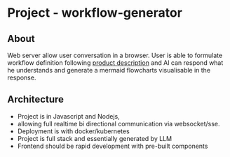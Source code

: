 # Project - workflow-generator

## About

Web server allow user conversation in a browser. User is able to formulate workflow definition following [product description](memory-bank/productContext.md) and AI can respond what he understands and generate a mermaid flowcharts visualisable in the response.

## Architecture

* Project is in Javascript and Nodejs, 
* allowing full realtime bi directional communication via websocket/sse. 
* Deployment is with docker/kubernetes
* Project is full stack and essentially generated by LLM
* Frontend should be rapid development with pre-built components